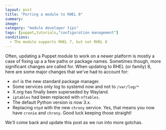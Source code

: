 ```yaml
---
layout: post
title: "Porting a module to RHEL 8"
summary:
image:
category: "module developer tips"
tags: [puppet,tutorials,"configuration management"]
conditions:
  - The module supports RHEL 7, but not RHEL 8
---
```


Often, updating a Puppet module to work on a newer platform is mostly a case of
fixing up a a few paths or package names. Sometimes though, more significant
changes are called for. When updating to RHEL (or family) 8, here are some major
changes that we've had to account for:

* `dnf` is the new standard package manager.
* Some services only log to systemd now and not to `/var/log/*`
* X.org has finally been superseded by Wayland.
* `iptables` had been replaced with `nftables`.
* The default Python version is now 3.x.
* Replacing `ntpd` with the new `chrony` service. Yes, that means you now have
  `cronie` and `chrony`. Good luck keeping those straight!

We'll come back and update this post as we run into more gotchas.
